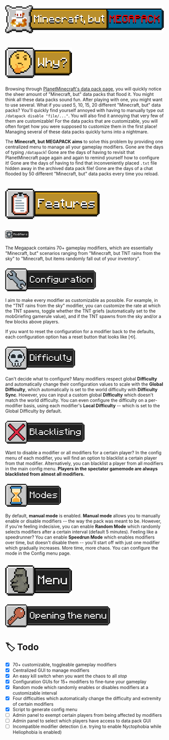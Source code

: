 # ![Minecraft, but MEGAPACK](/images/title.png)

# ![🤔 Why?](/images/why.png)
Browsing through [PlanetMinecraft's data pack page](https://www.planetminecraft.com/data-packs/), you will quickly notice the sheer amount of "Minecraft, but" data packs that flood it. You might think all these data packs sound fun. After playing with one, you might want to use several. What if you used 5, 10, 15, 20 different "Minecraft, but" data packs? You'll quickly find yourself annoyed with having to manually type out `/datapack disable "file/..."`. You will also find it annoying that very few of them are customizable! For the data packs that are customizable, you will often forget how you were supposed to customize them in the first place! Managing several of these data packs quickly turns into a nightmare.

The **Minecraft, but MEGAPACK aims** to solve this problem by providing one centralized menu to manage all your gameplay modifiers. Gone are the days of typing `/datapack`! Gone are the days of having to revisit that PlanetMinecraft page again and again to remind yourself how to configure it! Gone are the days of having to find that inconveniently placed `.txt` file hidden away in the archived data pack file! Gone are the days of a chat flooded by 50 different "Minecraft, but" data packs every time you reload.

# ![📋 Features](/images/features.png)
## ![⚙️ Modifiers](/images/modifiers.png)
The Megapack contains 70+ gameplay modifiers, which are essentially "Minecraft, but" scenarios ranging from "Minecraft, but TNT rains from the sky" to "Minecraft, but items randomly fall out of your inventory". 

### ![Configuration](/images/configuration.png)
I aim to make every modifier as customizable as possible. For example, in the "TNT rains from the sky" modifier, you can customize the rate at which the TNT spawns, toggle whether the TNT griefs (automatically set to the mobGriefing gamerule value), and if the TNT spawns from the sky and/or a few blocks above players.

If you want to reset the configuration for a modifier back to the defaults, each configuration option has a reset button that looks like [⟲].

### ![Difficulty](/images/difficulty.png)
Can't decide what to configure? Many modifiers respect global **Difficulty** and automatically change their configuration values to scale with the **Global Difficulty**, which automatically is set to the world difficulty with **Difficulty Sync**. However, you can input a custom global **Difficulty** which doesn't match the world difficulty. You can even configure the difficulty on a per-modifier basis, using each modifier's **Local Difficulty** -- which is set to the Global Difficulty by default.

### ![Blacklisting](/images/blacklisting.png)
Want to disable a modifier or all modifiers for a certain player? In the config menu of each modifier, you will find an option to blacklist a certain player from that modifier. Alternatively, you can blacklist a player from all modifiers in the main config menu. **Players in the spectator gamemode are always blacklisted from almost all modifiers.**

### ![Modes](/images/modes.png)
By default, **manual mode** is enabled. **Manual mode** allows you to manually enable or disable modifiers -- the way the pack was meant to be. However, if you're feeling indecisive, you can enable **Random Mode** which randomly selects modifiers after a certain interval (default 5 minutes). Feeling like a speedrunner? You can enable **Speedrun Mode** which enables modifiers over time, but doesn't disable them -- you'll start off with just one modifier which gradually increases. More time, more chaos. You can configure the mode in the Config menu page.

## ![🗿 Menu](/images/menu.png)
### ![Opening the menu](/images/opening-the-menu.png)

# 🏷️ Todo
- [x] 70+ customizable, toggleable gameplay modifiers
- [x] Centralized GUI to manage modifiers
- [x] An easy kill switch when you want the chaos to all *stop*
- [x] Configuration GUIs for 15+ modifiers to fine-tune your gameplay
- [x] Random mode which randomly enables or disables modifiers at a customizable interval
- [x] Four difficulties which automatically change the difficulty and extremity of certain modifiers
- [x] Script to generate config menu 
- [ ] Admin panel to exempt certain players from being affected by modifiers
- [ ] Admin panel to select which players have access to data pack GUI
- [ ] Incompatible modifier detection (i.e. trying to enable Nyctophobia while Heliophobia is enabled)
